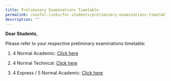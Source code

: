 ```yaml
---
title: Preliminary Examinations Timetable
permalink: /useful-links/for-students/preliminary-examinations-timetable/
description: ""
---
```

**Dear Students**, 

Please refer to your respective preliminary examinations timetable:

1) 4 Normal Academic: [Click here](/files/2023%20prelims%204n-examination%20schedule%20v2.pdf)

2) 4 Normal Technical: [Click here](/files/2023%20prelims%204nt%20examination%20schedule.pdf)

3) 4 Express / 5 Normal Academic: [Click here](/files/2023-prelims-4e5n-examination%20schedule%20-v2.pdf)